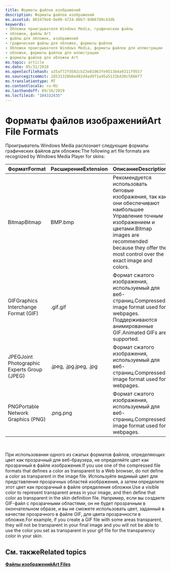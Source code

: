```yaml
---
title: Форматы файлов изображений
description: Форматы файлов изображений
ms.assetid: 803479e8-0e00-4724-80b7-9d86709c43db
keywords:
- Обложки проигрывателя Windows Media, графические файлы
- обложки, файлы Art
- файлы для обложек, изображений
- графические файлы для обложек, форматы файлов
- Обложки проигрывателя Windows Media, форматы файлов для иллюстрации
- обложки, форматы файлов для иллюстрации
- форматы файлов для обложки Art
ms.topic: article
ms.date: 05/31/2018
ms.openlocfilehash: a35af72fd502cb23e81063fe9513b4a9311f9557
ms.sourcegitcommit: 2d531328b6ed82d4ad971a45a5131b430c5866f7
ms.translationtype: MT
ms.contentlocale: ru-RU
ms.lasthandoff: 09/16/2019
ms.locfileid: "104332435"
---
```

# <a name="art-file-formats"></a><span data-ttu-id="3efa8-110">Форматы файлов изображений</span><span class="sxs-lookup"><span data-stu-id="3efa8-110">Art File Formats</span></span>

<span data-ttu-id="3efa8-111">Проигрыватель Windows Media распознает следующие форматы графических файлов для обложек:</span><span class="sxs-lookup"><span data-stu-id="3efa8-111">The following art file formats are recognized by Windows Media Player for skins:</span></span>



| <span data-ttu-id="3efa8-112">Формат</span><span class="sxs-lookup"><span data-stu-id="3efa8-112">Format</span></span>                                  | <span data-ttu-id="3efa8-113">Расширение</span><span class="sxs-lookup"><span data-stu-id="3efa8-113">Extension</span></span>   | <span data-ttu-id="3efa8-114">Описание</span><span class="sxs-lookup"><span data-stu-id="3efa8-114">Description</span></span>                                                                                        |
|-----------------------------------------|-------------|----------------------------------------------------------------------------------------------------|
| <span data-ttu-id="3efa8-115">Bitmap</span><span class="sxs-lookup"><span data-stu-id="3efa8-115">Bitmap</span></span>                                  | <span data-ttu-id="3efa8-116">BMP</span><span class="sxs-lookup"><span data-stu-id="3efa8-116">.bmp</span></span>        | <span data-ttu-id="3efa8-117">Рекомендуется использовать битовые изображения, так как они обеспечивают наибольшее Управление точным изображением и цветами.</span><span class="sxs-lookup"><span data-stu-id="3efa8-117">Bitmap images are recommended because they offer the most control over the exact image and colors.</span></span> |
| <span data-ttu-id="3efa8-118">GIF</span><span class="sxs-lookup"><span data-stu-id="3efa8-118">Graphics Interchange Format (GIF)</span></span>       | <span data-ttu-id="3efa8-119">.gif</span><span class="sxs-lookup"><span data-stu-id="3efa8-119">.gif</span></span>        | <span data-ttu-id="3efa8-120">Формат сжатого изображения, используемый для веб-страниц.</span><span class="sxs-lookup"><span data-stu-id="3efa8-120">Compressed image format used for webpages.</span></span> <span data-ttu-id="3efa8-121">Поддерживаются анимированные GIF.</span><span class="sxs-lookup"><span data-stu-id="3efa8-121">Animated GIFs are supported.</span></span>                            |
| <span data-ttu-id="3efa8-122">JPEG</span><span class="sxs-lookup"><span data-stu-id="3efa8-122">Joint Photographic Experts Group (JPEG)</span></span> | <span data-ttu-id="3efa8-123">.jpeg, .jpg</span><span class="sxs-lookup"><span data-stu-id="3efa8-123">.jpeg, .jpg</span></span> | <span data-ttu-id="3efa8-124">Формат сжатого изображения, используемый для веб-страниц.</span><span class="sxs-lookup"><span data-stu-id="3efa8-124">Compressed image format used for webpages.</span></span>                                                         |
| <span data-ttu-id="3efa8-125">PNG</span><span class="sxs-lookup"><span data-stu-id="3efa8-125">Portable Network Graphics (PNG)</span></span>         | <span data-ttu-id="3efa8-126">.png</span><span class="sxs-lookup"><span data-stu-id="3efa8-126">.png</span></span>        | <span data-ttu-id="3efa8-127">Формат сжатого изображения, используемый для веб-страниц.</span><span class="sxs-lookup"><span data-stu-id="3efa8-127">Compressed image format used for webpages.</span></span>                                                         |



 

<span data-ttu-id="3efa8-128">При использовании одного из сжатых форматов файлов, определяющих цвет как прозрачный для веб-браузера, не определяйте цвет как прозрачный в файле изображения.</span><span class="sxs-lookup"><span data-stu-id="3efa8-128">If you use one of the compressed file formats that defines a color as transparent to a Web browser, do not define a color as transparent in the image file.</span></span> <span data-ttu-id="3efa8-129">Используйте видимый цвет для представления прозрачных областей изображения, а затем определите этот цвет как прозрачный в файле определения обложки.</span><span class="sxs-lookup"><span data-stu-id="3efa8-129">Use a visible color to represent transparent areas in your image, and then define that color as transparent in the skin definition file.</span></span> <span data-ttu-id="3efa8-130">Например, если вы создаете GIF-файл с прозрачными областями, он не будет прозрачным в окончательном образе, и вы не сможете использовать цвет, заданный в качестве прозрачного в файле GIF, для цвета прозрачности в обложке.</span><span class="sxs-lookup"><span data-stu-id="3efa8-130">For example, if you create a GIF file with some areas transparent, they will not be transparent in your final image and you will not be able to use the color you set as transparent in your gif file for the transparency color in your skin.</span></span>

## <a name="related-topics"></a><span data-ttu-id="3efa8-131">См. также</span><span class="sxs-lookup"><span data-stu-id="3efa8-131">Related topics</span></span>

<dl> <dt>

[<span data-ttu-id="3efa8-132">**Файлы изображений**</span><span class="sxs-lookup"><span data-stu-id="3efa8-132">**Art Files**</span></span>](art-files.md)
</dt> </dl>

 

 




